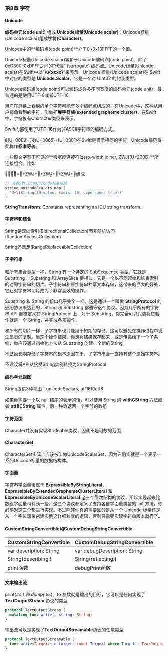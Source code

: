 ### 第8章 字符

#### Unicode

**编码单元(code unit)** 组成 **Unicode标量(Unicode scalar)**；Unicode标量(Unicode scalar)组成**字符(Character)**。

Unicode中的**编码点(code point)**介于0~0x10FFFF的一个值。

Unicode标量(Unicode scalar)等价于Unicode编码点(code point)，除了0xD800–0xDFFF之间的“代理” (surrogate) 编码点。Unicode标量(Unicode scalar)在Swift中以"**\u{xxxx}**"来表示。Unicode 标量(Unicode scalar)在 Swift 中对应的类型是 **Unicode.Scalar**，它是一个对 UInt32 的封装类型。

Unicode编码点(code point)可以编码成许多不同宽度的编码单元(code unit)，最普通的是使用UTF-8或者UTF-16

用户在屏幕上看到的单个字符可能有多个编码点组成的，在Unicode中，这种从用户视角看到的字符，叫做**扩展字符族(extended grapheme cluster)**，在Swift中，字符族有Character类型来表示。

Swift内部使用了**UTF-16**作为非ASCII字符串的编码方式。

é(U+00E9)与é(U+0065)+(U+0301)在Swift是表示相同的字符，Unicode规范将此称作**标准等价**。

一些颜文字有不可见的**零宽度连接符(zero-width joiner, ZWJ)(U+200D)**所连接组合。比如

👨‍👩‍👧‍👦=👨+ZWJ+👩+ZWJ+👧+ZWJ+👦组成

```swift
// 查看String的Unicode标量组成
string.unicodeScalars.map {
  "U+\(String($0.value, radix: 16, uppercase: true))"
}
```

**StringTransform**: Constants representing an ICU string transform.

#### 字符串和结合

String是双向索引(BidirectionalCollection)而非随机访问(RandomAccessCollection)

String还满足(RangeReplaceableCollection)

#### 子字符串

和所有集合类型一样，String 有一个特定的 SubSequence 类型，它就是 Substring。 Substring 和 ArraySlice 很相似：它是一个以不同起始和结束索引的对原字符串的切片。子字符串和原字符串共享文本存储，这带来的巨大的好处，它让对字符串切片成为了非常高效的操作。

Substring 和 String 的接口几乎完全一样。这是通过一个叫做 **StringProtocol** 的通用协议来达到的，String 和 Substring 都遵守这个协议。因为几乎所有的字符串 API 都被定义在 StringProtocol 上，对于 Substring，你完全可以假装将它看作就是一个 String，并完成各项操作。

和所有的切片一样，子字符串也只能用于短期的存储，这可以避免在操作过程中发生昂贵的复制。当这个操作结束，你想将结果保存起来，或是传递给下一个子系统，你应该通过初始化方法从 Substring 创建一个新的String。

不鼓励⻓期存储子字符串的根本原因在于，子字符串会一直持有整个原始字符串。

不建议将API从接受String实例转换为StringProtocol

#### 编码单元视图

String提供3种视图：unicodeScalars, utf16和utf8

如果你需要一个以 null 结尾的表示的话，可以使用 String 的 **withCString** 方法或者 **utf8CString** 属性。后一种会返回一个字节的数组

#### 字符范围

Character并没有实现Strideable协议，因此不是可数的范围

#### CharacterSet

CharacterSet实际上应该被叫做UnicodeScalarSet，因为它确实就是一个表示一系列Unicode标量的数据结构体。

#### 字面量

字符串字面量隶属于 **ExpressibleByStringLiteral**、 **ExpressibleByExtendedGraphemeClusterLiteral** 和 **ExpressibleByUnicodeScalarLiteral** 这三个层次结构的协议，所以实现起来比数组字面量稍费劲一些。这三个协议都定义了支持各自字面量类型的 init 方法，你必须对这三个都进行实现。不过除非你真的需要区分是从一个 Unicode 标量还是从一个字位簇来创建实例这样细粒度的逻辑，否则只需要实现字符串版本就行了。

#### CustomStringConvertible和CustomDebugStringConvertible

| CustomStringConvertible | CustomDebugStringConvertible |
| ----------------------- | ---------------------------- |
| var description: String | var debugDescription: String |
| String(describing:)     | String(reflecting:)          |
| print函数                 | debugPrint函数                 |

#### 文本输出流

print(_:to:) 和 dump(_:to:)。to 参数就是输出的目标，它可以是任何实现了 **TextOutputStream** 协议的类型

```swift
protocol TextOutputStream {
  mutating func write(_ string: String)
}
```

输出流可以是实现了**TextOutputStreamable**协议的任意类型

```swift
protocol TextOutputStreamable {
  func write<Target>(to target: inout Target) where Target : TextOutputStream
}
```
